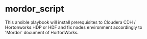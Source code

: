 # mordor_script
This ansible playbook will install prerequisites to Cloudera CDH / Hortonworks HDP or HDF and fix nodes environment accordingly to 'Mordor' document of HortonWorks.

